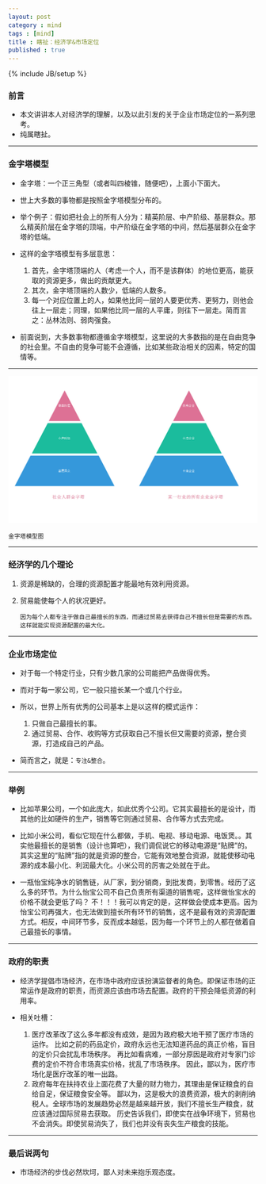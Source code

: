 ```yaml
---
layout: post
category : mind
tags : [mind]
title : 瞎扯：经济学&市场定位
published : true
---
```

{% include JB/setup %}



### 前言
- 本文讲讲本人对经济学的理解，以及以此引发的关于企业市场定位的一系列思考。
- 纯属瞎扯。

---


### 金字塔模型

- 金字塔：一个正三角型（或者叫四棱锥，随便吧），上面小下面大。

- 世上大多数的事物都是按照金字塔模型分布的。

- 举个例子：假如把社会上的所有人分为：精英阶层、中产阶级、基层群众。那么精英阶层在金字塔的顶端，中产阶级在金字塔的中间，然后基层群众在金字塔的低端。

- 这样的金字塔模型有多层意思：
  1. 首先，金字塔顶端的人（考虑一个人，而不是该群体）的地位更高，能获取的资源更多，做出的贡献更大。
  2. 其次，金字塔顶端的人数少，低端的人数多。
  3. 每一个对应位置上的人，如果他比同一层的人要更优秀、更努力，则他会往上一层走；同理，如果他比同一层的人平庸，则往下一层走。简而言之：丛林法则、弱肉强食。

- 前面说到，大多数事物都遵循金字塔模型，这里说的大多数指的是在自由竞争的社会里。不自由的竞争可能不会遵循，比如某些政治相关的因素，特定的国情等。

---

![](/assets/image/2016-04-17/triangle.jpg)

`金字塔模型图`

---

### 经济学的几个理论

1. 资源是稀缺的，合理的资源配置才能最地有效利用资源。
  
2. 贸易能使每个人的状况更好。
  
    `因为每个人都专注于做自己最擅长的东西，而通过贸易去获得自己不擅长但是需要的东西。这样就能实现资源配置的最大化。`



---

### 企业市场定位

- 对于每一个特定行业，只有少数几家的公司能把产品做得优秀。

- 而对于每一家公司，它一般只擅长某一个或几个行业。

- 所以，世界上所有优秀的公司基本上是以这样的模式运作：
  1. 只做自己最擅长的事。
  2. 通过贸易、合作、收购等方式获取自己不擅长但又需要的资源，整合资源，打造成自己的产品。

- 简而言之，就是：`专注&整合`。
  
---

### 举例

- 比如苹果公司，一个如此庞大，如此优秀个公司。它其实最擅长的是设计，而其他的比如硬件的生产，销售等它则通过贸易、合作等方式去完成。

- 比如小米公司，看似它现在什么都做，手机、电视、移动电源、电饭煲。。其实他最擅长的是销售（设计也算吧），我们调侃说它的移动电源是“贴牌”的。
其实这里的“贴牌”指的就是资源的整合，它能有效地整合资源，就能使移动电源的成本最小化、利润最大化。小米公司的厉害之处就在于此。

- 一瓶怡宝纯净水的销售链，从厂家，到分销商，到批发商，到零售。经历了这么多的环节。为什么怡宝公司不自己负责所有渠道的销售呢，这样做怡宝水的价格不就会更低了吗？ 
不！！！我可以肯定的是，这样做会使成本更高。因为怡宝公司再强大，也无法做到擅长所有环节的销售，这不是最有效的资源配置方式。相反，中间环节多，反而成本越低，因为每一个环节上的人都在做着自己最擅长的事情。

---

### 政府的职责

- 经济学提倡市场经济，在市场中政府应该扮演监督者的角色。即保证市场的正常运作是政府的职责，而资源应该由市场去配置。政府的干预会降低资源的利用率。

- 相关吐槽：
  1. 医疗改革改了这么多年都没有成效，是因为政府极大地干预了医疗市场的运作。
比如之前的药品定价，政府永远也无法知道药品的真正价格，盲目的定价只会扰乱市场秩序。
再比如看病难，一部分原因是政府对专家门诊费的定价不符合市场真实价格，扰乱了市场秩序。
因此，鄙以为，医疗市场化是医疗改革的唯一出路。
  2. 政府每年在扶持农业上面花费了大量的财力物力，其理由是保证粮食的自给自足，保证粮食安全等。
鄙以为，这是极大的浪费资源，极大的剥削纳税人。全球市场的发展趋势必然是越来越开放，我们不擅长生产粮食，就应该通过国际贸易去获取。
历史告诉我们，即使实在战争环境下，贸易也不会消失。即使贸易消失了，我们也并没有丧失生产粮食的技能。

---


### 最后说两句

- 市场经济的步伐必然坎坷，鄙人对未来抱乐观态度。










